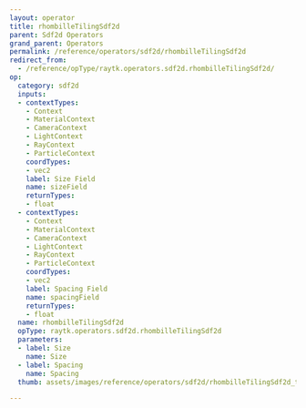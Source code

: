 ```yaml
---
layout: operator
title: rhombilleTilingSdf2d
parent: Sdf2d Operators
grand_parent: Operators
permalink: /reference/operators/sdf2d/rhombilleTilingSdf2d
redirect_from:
  - /reference/opType/raytk.operators.sdf2d.rhombilleTilingSdf2d/
op:
  category: sdf2d
  inputs:
  - contextTypes:
    - Context
    - MaterialContext
    - CameraContext
    - LightContext
    - RayContext
    - ParticleContext
    coordTypes:
    - vec2
    label: Size Field
    name: sizeField
    returnTypes:
    - float
  - contextTypes:
    - Context
    - MaterialContext
    - CameraContext
    - LightContext
    - RayContext
    - ParticleContext
    coordTypes:
    - vec2
    label: Spacing Field
    name: spacingField
    returnTypes:
    - float
  name: rhombilleTilingSdf2d
  opType: raytk.operators.sdf2d.rhombilleTilingSdf2d
  parameters:
  - label: Size
    name: Size
  - label: Spacing
    name: Spacing
  thumb: assets/images/reference/operators/sdf2d/rhombilleTilingSdf2d_thumb.png

---
```

